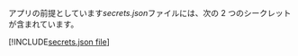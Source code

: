 アプリの前提としています*secrets.json*ファイルには、次の 2 つのシークレットが含まれています。

[!INCLUDE[secrets.json file](secrets-json-file.md)]